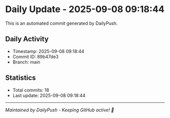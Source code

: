 # Daily Update - 2025-09-08 09:18:44

This is an automated commit generated by DailyPush.

## Daily Activity
- Timestamp: 2025-09-08 09:18:44
- Commit ID: 89b47de3
- Branch: main

## Statistics
- Total commits: 18
- Last update: 2025-09-08 09:18:44

---
*Maintained by DailyPush - Keeping GitHub active! 🚀*
